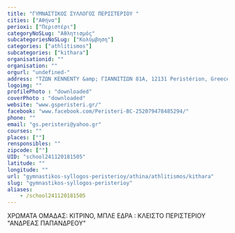 ```yaml
---
title: "ΓΥΜΝΑΣΤΙΚΟΣ ΣΥΛΛΟΓΟΣ ΠΕΡΙΣΤΕΡΙΟΥ "
cities: ["Αθήνα"]
perioxi: ["Περιστέρι"]
categoryNoSLug: "Αθλητισμός"
subcategoriesNoSLug: ["Κολύμβηση"]
categories: ["athlitismos"]
subcategories: ["kithara"]
organisationid: ""
organisation: ""
orgurl: "undefined-"
address: "ΤΖΩΝ ΚΕΝΝΕΝΤΥ &amp; ΓΙΑΝΝΙΤΣΩΝ 81Α, 12131 Peristérion, Greece"
logoimg: ""
profilePhoto : "downloaded"
coverPhoto : "downloaded"
website: "www.gsperisteri.gr/"
facebook: "www.facebook.com/Peristeri-BC-252079478485294/"
phone: ""
email: "gs.peristeri@yahoo.gr"
courses: ""
places: [""]
rensponsibles: ""
zipcode: [""]
UID: "school241120181505"
latitude: ""
longitude: ""
url: "gymnastikos-syllogos-peristerioy/athina/athlitismos/kithara"
slug: "gymnastikos-syllogos-peristerioy"
aliases:
    - /school241120181505
---
```



ΧΡΩΜΑΤΑ ΟΜΑΔΑΣ: ΚΙΤΡΙΝΟ, ΜΠΛΕ ΕΔΡΑ : ΚΛΕΙΣΤΟ ΠΕΡΙΣΤΕΡΙΟΥ &quot;ΑΝΔΡΕΑΣ ΠΑΠΑΝΔΡΕΟΥ&quot;

